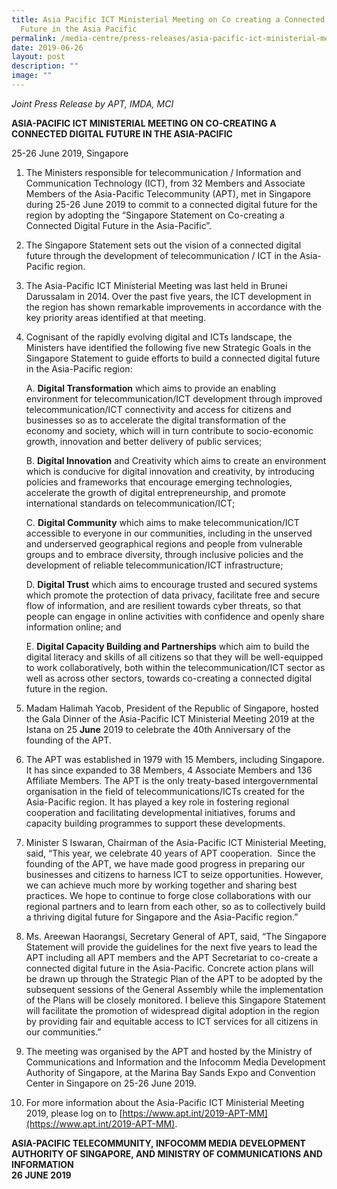 ```yaml
---
title: Asia Pacific ICT Ministerial Meeting on Co creating a Connected Digital
  Future in the Asia Pacific
permalink: /media-centre/press-releases/asia-pacific-ict-ministerial-meeting-on-a-connected-digital-future/
date: 2019-06-26
layout: post
description: ""
image: ""
---
```

*Joint Press Release by APT, IMDA, MCI*  
  
**ASIA-PACIFIC ICT MINISTERIAL MEETING ON CO-CREATING A CONNECTED DIGITAL FUTURE IN THE ASIA-PACIFIC**  

25-26 June 2019, Singapore  
  
1. The Ministers responsible for telecommunication / Information and Communication Technology (ICT), from 32 Members and Associate Members of the Asia-Pacific Telecommunity (APT), met in Singapore during 25-26 June 2019 to commit to a connected digital future for the region by adopting the “Singapore Statement on Co-creating a Connected Digital Future in the Asia-Pacific”.   
  
2. The Singapore Statement sets out the vision of a connected digital future through the development of telecommunication / ICT in the Asia-Pacific region.   
  
3. The Asia-Pacific ICT Ministerial Meeting was last held in Brunei Darussalam in 2014. Over the past five years, the ICT development in the region has shown remarkable improvements in accordance with the key priority areas identified at that meeting.   
  
4. Cognisant of the rapidly evolving digital and ICTs landscape, the Ministers have identified the following five new Strategic Goals in the Singapore Statement to guide efforts to build a connected digital future in the Asia-Pacific region: 

    A. **Digital Transformation** which aims to provide an enabling environment for telecommunication/ICT development through improved telecommunication/ICT connectivity and access for citizens and businesses so as to accelerate the digital transformation of the economy and society, which will in turn contribute to socio-economic growth, innovation and better delivery of public services;  
  
    B. **Digital Innovation** and Creativity which aims to create an environment which is conducive for digital innovation and creativity, by introducing policies and frameworks that encourage emerging technologies, accelerate the growth of digital entrepreneurship, and promote international standards on telecommunication/ICT;  
  
    C. **Digital Community** which aims to make telecommunication/ICT accessible to everyone in our communities, including in the unserved and underserved geographical regions and people from vulnerable groups and to embrace diversity, through inclusive policies and the development of reliable telecommunication/ICT infrastructure;  
  
    D. **Digital Trust** which aims to encourage trusted and secured systems which promote the protection of data privacy, facilitate free and secure flow of information, and are resilient towards cyber threats, so that people can engage in online activities with confidence and openly share information online; and  
  
    E. **Digital Capacity Building and Partnerships** which aim to build the digital literacy and skills of all citizens so that they will be well-equipped to work collaboratively, both within the telecommunication/ICT sector as well as across other sectors, towards co-creating a connected digital future in the region.

5. Madam Halimah Yacob, President of the Republic of Singapore, hosted the Gala Dinner of the Asia-Pacific ICT Ministerial Meeting 2019 at the Istana on 25 **June** 2019 to celebrate the 40th Anniversary of the founding of the APT.   
  
6. The APT was established in 1979 with 15 Members, including Singapore. It has since expanded to 38 Members, 4 Associate Members and 136 Affiliate Members. The APT is the only treaty-based intergovernmental organisation in the field of telecommunications/ICTs created for the Asia-Pacific region. It has played a key role in fostering regional cooperation and facilitating developmental initiatives, forums and capacity building programmes to support these developments.  
  
7. Minister S Iswaran, Chairman of the Asia-Pacific ICT Ministerial Meeting, said, “This year, we celebrate 40 years of APT cooperation.  Since the founding of the APT, we have made good progress in preparing our businesses and citizens to harness ICT to seize opportunities. However, we can achieve much more by working together and sharing best practices. We hope to continue to forge close collaborations with our regional partners and to learn from each other, so as to collectively build a thriving digital future for Singapore and the Asia-Pacific region.”  
  
8. Ms. Areewan Haorangsi, Secretary General of APT, said, “The Singapore Statement will provide the guidelines for the next five years to lead the APT including all APT members and the APT Secretariat to co-create a connected digital future in the Asia-Pacific. Concrete action plans will be drawn up through the Strategic Plan of the APT to be adopted by the subsequent sessions of the General Assembly while the implementation of the Plans will be closely monitored. I believe this Singapore Statement will facilitate the promotion of widespread digital adoption in the region by providing fair and equitable access to ICT services for all citizens in our communities.”   
  
9. The meeting was organised by the APT and hosted by the Ministry of Communications and Information and the Infocomm Media Development Authority of Singapore, at the Marina Bay Sands Expo and Convention Center in Singapore on 25-26 June 2019.   
  
10. For more information about the Asia-Pacific ICT Ministerial Meeting 2019, please log on to [https://www.apt.int/2019-APT-MM](https://www.apt.int/2019-APT-MM).

**ASIA-PACIFIC TELECOMMUNITY, INFOCOMM MEDIA DEVELOPMENT AUTHORITY OF SINGAPORE, AND MINISTRY OF COMMUNICATIONS AND INFORMATION  
26 JUNE 2019**